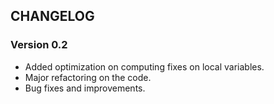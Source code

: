 ## CHANGELOG

### Version 0.2
- Added optimization on computing fixes on local variables.
- Major refactoring on the code.
- Bug fixes and improvements.
